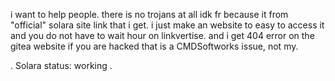 i want to help people.
there is no trojans at all
idk fr because it from "official" solara site link that i get.
i just make an website to easy to access it and you do not have to wait hour on linkvertise.
and i get 404 error on the gitea website
if you are hacked that is a CMDSoftworks issue, not my.

. Solara status: working .
